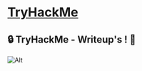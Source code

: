 # [TryHackMe](https://tryhackme.com/)

## 🔒 TryHackMe - Writeup's ! 📝

![Alt](https://repobeats.axiom.co/api/embed/fa913abe688e84ef0c5d641cb9688c4b9a45953c.svg "Repobeats analytics image")
